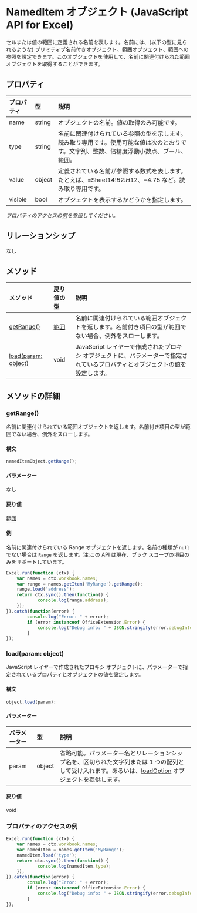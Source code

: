 ﻿# NamedItem オブジェクト (JavaScript API for Excel)

セルまたは値の範囲に定義される名前を表します。名前には、(以下の型に見られるような) プリミティブ名前付きオブジェクト、範囲オブジェクト、範囲への参照を設定できます。このオブジェクトを使用して、名前に関連付けられた範囲オブジェクトを取得することができます。

## プロパティ

| プロパティ     | 型   |説明
|:---------------|:--------|:----------|
|name|string|オブジェクトの名前。値の取得のみ可能です。|
|type|string|名前に関連付けられている参照の型を示します。読み取り専用です。使用可能な値は次のとおりです。文字列、整数、倍精度浮動小数点、ブール、範囲。|
|value|object|定義されている名前が参照する数式を表します。たとえば、=Sheet14!$B$2:$H$12、=4.75 など。読み取り専用です。|
|visible|bool|オブジェクトを表示するかどうかを指定します。|

_プロパティのアクセスの[例](#例)を参照してください。_

## リレーションシップ
なし


## メソッド

| メソッド           | 戻り値の型    |説明|
|:---------------|:--------|:----------|
|[getRange()](#getrange)|[範囲](range.md)|名前に関連付けられている範囲オブジェクトを返します。名前付き項目の型が範囲でない場合、例外をスローします。|
|[load(param: object)](#loadparam-object)|void|JavaScript レイヤーで作成されたプロキシ オブジェクトに、パラメーターで指定されているプロパティとオブジェクトの値を設定します。|

## メソッドの詳細


### getRange()
名前に関連付けられている範囲オブジェクトを返します。名前付き項目の型が範囲でない場合、例外をスローします。

#### 構文
```js
namedItemObject.getRange();
```

#### パラメーター
なし

#### 戻り値
[範囲](range.md)

#### 例

名前に関連付けられている Range オブジェクトを返します。名前の種類が `null` でない場合は `Range` を返します。注:この API は現在、ブック スコープの項目のみをサポートしています。

```js
Excel.run(function (ctx) { 
    var names = ctx.workbook.names;
    var range = names.getItem('MyRange').getRange();
    range.load('address');
    return ctx.sync().then(function() {
            console.log(range.address);
    });
}).catch(function(error) {
        console.log("Error: " + error);
        if (error instanceof OfficeExtension.Error) {
            console.log("Debug info: " + JSON.stringify(error.debugInfo));
        }
});
```


### load(param: object)
JavaScript レイヤーで作成されたプロキシ オブジェクトに、パラメーターで指定されているプロパティとオブジェクトの値を設定します。

#### 構文
```js
object.load(param);
```

#### パラメーター
| パラメーター    | 型   |説明|
|:---------------|:--------|:----------|
|param|object|省略可能。パラメーター名とリレーションシップ名を、区切られた文字列または 1 つの配列として受け入れます。あるいは、[loadOption](loadoption.md) オブジェクトを提供します。|

#### 戻り値
void
### プロパティのアクセスの例

```js
Excel.run(function (ctx) { 
    var names = ctx.workbook.names;
    var namedItem = names.getItem('MyRange');
    namedItem.load('type');
    return ctx.sync().then(function() {
            console.log(namedItem.type);
    });
}).catch(function(error) {
        console.log("Error: " + error);
        if (error instanceof OfficeExtension.Error) {
            console.log("Debug info: " + JSON.stringify(error.debugInfo));
        }
});
```
